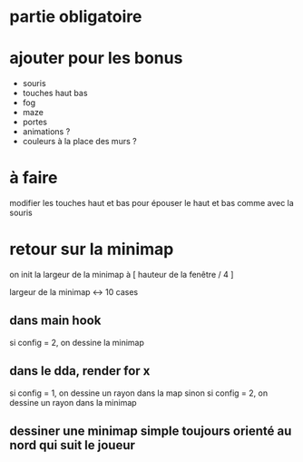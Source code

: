 
# partie obligatoire

# ajouter pour les bonus

- souris
- touches haut bas
- fog
- maze
- portes
- animations ?
- couleurs à la place des murs ?

# à faire

modifier les touches haut et bas pour épouser le haut et bas comme avec la souris

# retour sur la minimap

on init la largeur de la minimap à [ hauteur de la fenêtre / 4 ]

largeur de la minimap <-> 10 cases

## dans main hook

si config = 2, on dessine la minimap

## dans le dda, render for x

si config = 1, on dessine un rayon dans la map
sinon si config = 2, on dessine un rayon dans la minimap

## dessiner une minimap simple toujours orienté au nord qui suit le joueur

